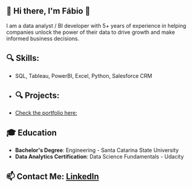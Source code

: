 ## 👋 Hi there, I'm Fábio 👋
I am a data analyst / BI developer with 5+ years of experience in helping companies unlock the power of their data to drive growth and make informed business decisions.

## 🔍 Skills:
- SQL, Tableau, PowerBI, Excel, Python, Salesforce CRM

- ## 🔍 Projects:
- [Check the portfolio here:](https://fabiohtuda.github.io)

## 🎓 Education
- **Bachelor's Degree**: Engineering - Santa Catarina State University
- **Data Analytics Certification**: Data Science Fundamentals - Udacity

## 📫 Contact Me: [LinkedIn](https://www.linkedin.com/in/fabiohtuda/) 

<!--
**fabiohtuda/fabiohtuda** is a ✨ _special_ ✨ repository because its `README.md` (this file) appears on your GitHub profile.

Here are some ideas to get you started:

- 🔭 I’m currently working on ...
- 🌱 I’m currently learning ...
- 👯 I’m looking to collaborate on ...
- 🤔 I’m looking for help with ...
- 💬 Ask me about ...
- 📫 How to reach me: ...
- 😄 Pronouns: ...
- ⚡ Fun fact: ...

# Hi there! 👋 I'm [Your Name]

## About Me
I'm a passionate data analyst with a keen interest in extracting meaningful insights from complex datasets. I love exploring data, uncovering hidden patterns, and using my analytical skills to drive informed decision-making. With a strong background in statistics and data visualization, I thrive on turning raw data into actionable information.

## Skills
- **Data Analysis**: Proficient in extracting, cleaning, and transforming data to reveal valuable insights.
- **Statistical Analysis**: Experienced in applying statistical techniques to analyze data and draw meaningful conclusions.
- **Data Visualization**: Skilled in creating visually appealing and informative charts, graphs, and dashboards.
- **SQL**: Proficient in writing SQL queries to retrieve and manipulate data from relational databases.
- **Python/R**: Experienced in programming with Python and/or R for data analysis and automation.
- **Machine Learning**: Familiar with applying machine learning algorithms for predictive modeling and classification tasks.
- **Data Cleaning**: Proficient in identifying and handling missing data, outliers, and inconsistencies.

## Projects
- **Project 1**: A brief description of a data analysis project, highlighting the problem statement, methodology, and key findings.
- **Project 2**: Another data analysis project, showcasing your skills and the value you brought to the project.
- **Project 3**: One more project, demonstrating your ability to work with different datasets and draw meaningful insights.

## Education
- **Bachelor's Degree**: Your degree and major from your university.
- **Data Analytics Certification**: Any relevant certifications or online courses you've completed.

## Contact Me
- **Email**: Your email address
- **LinkedIn**: [Your LinkedIn profile](https://www.linkedin.com/in/yourprofile)
- **Portfolio**: [Link to your portfolio or personal website](https://www.yourwebsite.com)

## Additional Information
- Feel free to include any other relevant information about yourself, such as hobbies, interests, or any side projects you're working on.

I'm excited about leveraging data to solve real-world problems and always eager to learn new techniques and technologies. If you're interested in collaborating or discussing data-related projects, feel free to reach out. I'm looking forward to connecting with fellow data enthusiasts!

Let's turn data into insights! 📊


-->
